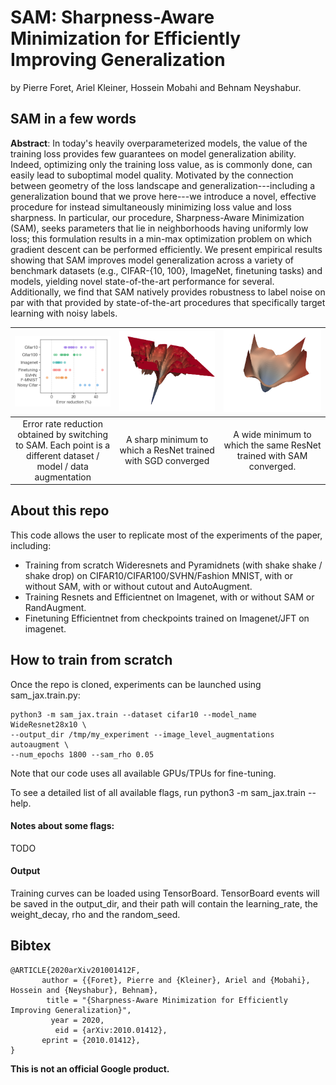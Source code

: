 # SAM: Sharpness-Aware Minimization for Efficiently Improving Generalization

by Pierre Foret, Ariel Kleiner, Hossein Mobahi and Behnam Neyshabur.


## SAM in a few words

**Abstract**: In today's heavily overparameterized models, the value of the training loss provides few guarantees on model generalization ability. Indeed, optimizing only the training loss value, as is commonly done, can easily lead to suboptimal model quality. Motivated by the connection between geometry of the loss landscape and generalization---including a generalization bound that we prove here---we introduce a novel, effective procedure for instead simultaneously minimizing loss value and loss sharpness. In particular, our procedure, Sharpness-Aware Minimization (SAM), seeks parameters that lie in neighborhoods having uniformly low loss; this formulation results in a min-max optimization problem on which gradient descent can be performed efficiently. We present empirical results showing that SAM improves model generalization across a variety of benchmark datasets (e.g., CIFAR-{10, 100}, ImageNet, finetuning tasks) and models, yielding novel state-of-the-art performance for several. Additionally, we find that SAM natively provides robustness to label noise on par with that provided by state-of-the-art procedures that specifically target learning with noisy labels.


|      ![fig](figures/summary_plot.png)    |  ![fig](figures/no_sam.png)   |  ![fig](figures/sam_wide.png)     |
|:--------------:|:----------:|:----------------------:|
| Error rate reduction obtained by switching to SAM. Each point is a different dataset / model / data augmentation | A sharp minimum to which a ResNet trained with SGD converged | A wide minimum to which the same ResNet trained with SAM converged. |



## About this repo

This code allows the user to replicate most of the experiments of the paper, including:

 * Training from scratch Wideresnets and Pyramidnets (with shake shake / shake drop) on CIFAR10/CIFAR100/SVHN/Fashion MNIST, with or without SAM, with or without cutout and AutoAugment.
 * Training Resnets and Efficientnet on Imagenet, with or without SAM or RandAugment.
 * Finetuning Efficientnet from checkpoints trained on Imagenet/JFT on imagenet.


## How to train from scratch

Once the repo is cloned, experiments can be launched using sam_jax.train.py:

```
python3 -m sam_jax.train --dataset cifar10 --model_name WideResnet28x10 \
--output_dir /tmp/my_experiment --image_level_augmentations autoaugment \
--num_epochs 1800 --sam_rho 0.05
```

Note that our code uses all available GPUs/TPUs for fine-tuning.

To see a detailed list of all available flags, run python3 -m sam_jax.train --help.

#### Notes about some flags:

TODO

#### Output

Training curves can be loaded using TensorBoard. TensorBoard events will be
saved in the output_dir, and their path will contain the learning_rate,
the weight_decay, rho and the random_seed.

## Bibtex

```
@ARTICLE{2020arXiv201001412F,
       author = {{Foret}, Pierre and {Kleiner}, Ariel and {Mobahi}, Hossein and {Neyshabur}, Behnam},
        title = "{Sharpness-Aware Minimization for Efficiently Improving Generalization}",
         year = 2020,
          eid = {arXiv:2010.01412},
       eprint = {2010.01412},
}
```

**This is not an official Google product.**
